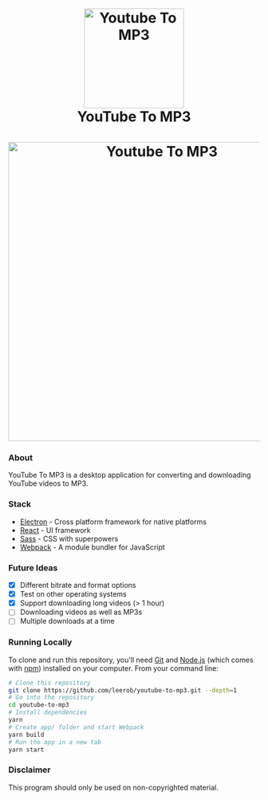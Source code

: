 <h1 align="center">
  <a href="https://www.leejamesrobinson.com"><img src="https://i.imgur.com/xSdyCbS.png" alt="Youtube To MP3" width="200"></a>
  <br>
  YouTube To MP3
  <br>
  <br>
  <a href="https://www.leejamesrobinson.com"><img src="https://i.imgur.com/kvxMMwp.gif" alt="Youtube To MP3" width="600"></a>
</h1>

### About

YouTube To MP3 is a desktop application for converting and downloading YouTube videos to MP3.

### Stack

- [Electron](https://github.com/electron/electron) - Cross platform framework for native platforms
- [React](https://github.com/facebook/react) - UI framework
- [Sass](https://github.com/sass/sass) - CSS with superpowers
- [Webpack](https://webpack.js.org/) - A module bundler for JavaScript

### Future Ideas

- [x] Different bitrate and format options
- [x] Test on other operating systems
- [x] Support downloading long videos (> 1 hour)
- [ ] Downloading videos as well as MP3s
- [ ] Multiple downloads at a time

### Running Locally

To clone and run this repository, you'll need [Git](https://git-scm.com) and [Node.js](https://nodejs.org/en/download/) (which comes with [npm](http://npmjs.com)) installed on your computer. From your command line:

```bash
# Clone this repository
git clone https://github.com/leerob/youtube-to-mp3.git --depth=1
# Go into the repository
cd youtube-to-mp3
# Install dependencies
yarn
# Create app/ folder and start Webpack
yarn build
# Run the app in a new tab
yarn start
```

### Disclaimer

This program should only be used on non-copyrighted material.
